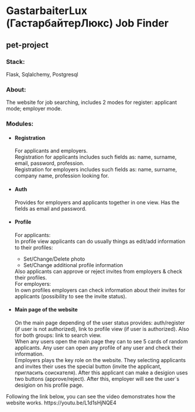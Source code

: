 <!DOCTYPE html>
<html lang="en">
<head>
    <meta charset="UTF-8">
    <meta name="viewport" content="width=device-width, initial-scale=1.0">
</head>
<body>

<h1>GastarbaiterLux (ГастарбайтерЛюкс) Job Finder</h1>
<h2>pet-project</h2>

<h3>Stack:</h3>
<p>Flask, Sqlalchemy, Postgresql</p>

<h3>About:</h3>
<p>
    The website for job searching, includes 2 modes for register: applicant mode; employer mode.
</p>

<h3>Modules:</h3>
<ul>
    <li>
        <h4>Registration</h4>
        <p>
            For applicants and employers.
            <br>Registration for applicants includes such fields as: name, surname, email, password, profession.
            <br>Registration for employers includes such fields as: name, surname, company name, profession looking for.
        </p>
    </li>
    <li>
        <h4>Auth</h4>
        <p>
            Provides for employers and applicants together in one view. Has the fields as email and password.
        </p>
    </li>
    <li>
        <h4>Profile</h4>
        <p>
            For applicants:
            <br>In profile view applicants can do usually things as edit/add information to their profiles:
            <ul>
                <li>Set/Change/Delete photo</li>
                <li>Set/Change additional profile information</li>
            </ul>
            Also applicants can approve or reject invites from employers & check their profiles.
            <br>For employers:
            <br>In own profiles employers can check information about their invites for applicants (possibility to see the invite status).
        </p>
    </li>
    <li>
        <h4>Main page of the website</h4>
        <p>
            On the main page depending of the user status provides: auth/register (if user is not authorized), link to profile view (if user is authorized). Also for both groups: link to search view.
            <br>When any users open the main page they can to see 5 cards of random applicants. Any user can open any profile of any user and check their information.
            <br>Employers plays the key role on the website. They selecting applicants and invites their uses the special button (invite the applicant, пригласить соискателя). After this applicant can make a desigion uses two buttons (approve/reject). After this, employer will see the user`s desigion on his profile page.
        </p>
    </li>
</ul>

<p>Following the link below, you can see the video demonstrates how the website works.
    https://youtu.be/L1d1sHjNQE4
</p>

</body>
</html>
